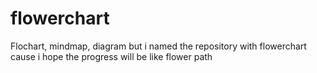 # flowerchart
Flochart, mindmap, diagram but i named the repository with flowerchart cause i hope the progress will be like flower path
